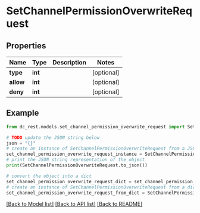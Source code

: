 # SetChannelPermissionOverwriteRequest


## Properties

Name | Type | Description | Notes
------------ | ------------- | ------------- | -------------
**type** | **int** |  | [optional] 
**allow** | **int** |  | [optional] 
**deny** | **int** |  | [optional] 

## Example

```python
from dc_rest.models.set_channel_permission_overwrite_request import SetChannelPermissionOverwriteRequest

# TODO update the JSON string below
json = "{}"
# create an instance of SetChannelPermissionOverwriteRequest from a JSON string
set_channel_permission_overwrite_request_instance = SetChannelPermissionOverwriteRequest.from_json(json)
# print the JSON string representation of the object
print(SetChannelPermissionOverwriteRequest.to_json())

# convert the object into a dict
set_channel_permission_overwrite_request_dict = set_channel_permission_overwrite_request_instance.to_dict()
# create an instance of SetChannelPermissionOverwriteRequest from a dict
set_channel_permission_overwrite_request_from_dict = SetChannelPermissionOverwriteRequest.from_dict(set_channel_permission_overwrite_request_dict)
```
[[Back to Model list]](../README.md#documentation-for-models) [[Back to API list]](../README.md#documentation-for-api-endpoints) [[Back to README]](../README.md)


